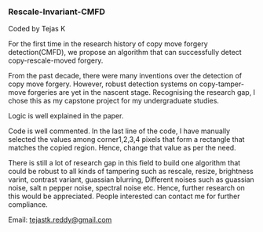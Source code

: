 ### Rescale-Invariant-CMFD

Coded by Tejas K

For the first time in the research history of copy move forgery detection(CMFD), we propose an algorithm that can successfully detect copy-rescale-moved forgery.

From the past decade, there were many inventions over the detection of copy move forgery. However, robust detection systems on copy-tamper-move forgeries are yet in the nascent stage. Recognising the research gap, I chose this as my capstone project for my undergraduate studies. 

Logic is well explained in the paper. 

Code is well commented. In the last line of the code, I have manually selected the values among corner1,2,3,4 pixels that form a rectangle that matches the copied region. Hence, change that value as per the need.

There is still a lot of research gap in this field to build one algorithm that could be robust to all kinds of tampering such as rescale, resize, brightness varint, contrast variant, guassian blurring, Different noises such as guassian noise, salt n pepper noise, spectral noise etc. Hence, further research on this would be appreciated. People interested can contact me for further compliance.

Email: tejastk.reddy@gmail.com
